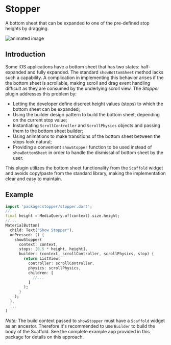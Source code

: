 # Stopper

A bottom sheet that can be expanded to one of the pre-defined stop heights by dragging.

![animated image](https://github.com/aryzhov/flutter-stopper/blob/master/doc/stopper_demo.gif?raw=true)     

## Introduction

Some iOS applications have a bottom sheet that has two states: half-expanded and fully expanded.
The standard `showBottomSheet` method lacks such a capability. A complication in implementing this 
behavior arises if the the bottom sheet is scrollable, making scroll and drag 
event handling difficult as they are consumed by the underlying scroll view. 
The *Stopper* plugin addresses this problem by:

- Letting the developer define discreet height values (stops) to which the bottom sheet can be expanded;
- Using the builder design pattern to build the bottom sheet, depending on the current stop value;
- Instantiating `ScrollController` and `ScrollPhysics` objects and passing them to the 
  bottom sheet builder;
- Using animations to make transitions of the bottom sheet between the stops look natural;
- Providing a convenient `showStopper` function to be used instead of `showBottomSheet` in 
  order to handle the dismissal of bottom sheet by the user.

This plugin utilizes the bottom sheet functionality from the `Scaffold`
widget and avoids copy/paste from the standard library, making the implementation clear and
easy to maintain.

## Example

```dart
import 'package:stopper/stopper.dart';
//...
final height = MediaQuery.of(context).size.height;
//...
MaterialButton(
  child: Text("Show Stopper"),
  onPressed: () {
    showStopper(
      context: context,
      stops: [0.5 * height, height],
      builder: (context, scrollController, scrollPhysics, stop) {
        return ListView(
          controller: scrollController,
          physics: scrollPhysics,
          children: [
            //...
          ]
        );
      }
    );
  },
  ...
)
```

*Note:* The build context passed to `showStopper` must have a `Scaffold` widget as an ancestor. 
Therefore it's recommended to use `Builder` to build the body of the Scaffold. See
the complete example app provided in this package for details on this approach.
